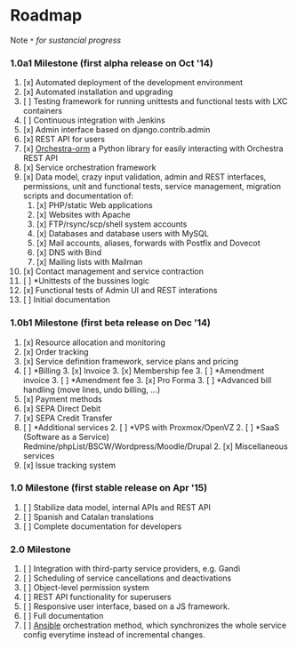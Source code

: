 # Roadmap

Note `*` _for sustancial progress_

### 1.0a1 Milestone (first alpha release on Oct '14)

1. [x] Automated deployment of the development environment
2. [x] Automated installation and upgrading
2. [ ] Testing framework for running unittests and functional tests with LXC containers
2. [ ] Continuous integration with Jenkins
2. [x] Admin interface based on django.contrib.admin
3. [x] REST API for users
2. [x] [Orchestra-orm](https://github.com/glic3rinu/orchestra-orm) a Python library for easily interacting with Orchestra REST API
3. [x] Service orchestration framework
4. [x] Data model, crazy input validation, admin and REST interfaces, permissions, unit and functional tests, service management, migration scripts and documentation of:
    1. [x] PHP/static Web applications
    1. [x] Websites with Apache
    2. [x] FTP/rsync/scp/shell system accounts
    2. [x] Databases and database users with MySQL
    1. [x] Mail accounts, aliases, forwards with Postfix and Dovecot
    1. [x] DNS with Bind
    1. [x] Mailing lists with Mailman
1. [x] Contact management and service contraction
1. [ ] *Unittests of the bussines logic
2. [x] Functional tests of Admin UI and REST interations
1. [ ] Initial documentation


### 1.0b1 Milestone (first beta release on Dec '14)

1. [x] Resource allocation and monitoring
1. [x] Order tracking
2. [x] Service definition framework, service plans and pricing
3. [ ] *Billing
    3. [x] Invoice
    3. [x] Membership fee
    3. [ ] *Amendment invoice
    3. [ ] *Amendment fee
    3. [x] Pro Forma
    3. [ ] *Advanced bill handling (move lines, undo billing, ...)
1. [x] Payment methods
  1. [x] SEPA Direct Debit
  2. [x] SEPA Credit Transfer
2. [ ] *Additional services
    2. [ ] *VPS with Proxmox/OpenVZ
    2. [ ] *SaaS (Software as a Service) Redmine/phpList/BSCW/Wordpress/Moodle/Drupal
    2. [x] Miscellaneous services
2. [x] Issue tracking system


### 1.0 Milestone (first stable release on Apr '15)

1. [ ] Stabilize data model, internal APIs and REST API
3. [ ] Spanish and Catalan translations
1. [ ] Complete documentation for developers


### 2.0 Milestone

1. [ ] Integration with third-party service providers, e.g. Gandi
2. [ ] Scheduling of service cancellations and deactivations
1. [ ] Object-level permission system
2. [ ] REST API functionality for superusers
3. [ ] Responsive user interface, based on a JS framework.
4. [ ] Full documentation
5. [ ] [Ansible](http://www.ansible.com/home) orchestration method, which synchronizes the whole service config everytime instead of incremental changes.
